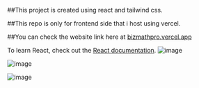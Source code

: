 ##This project is created using react and tailwind css.


##This repo is only for frontend side that i host using vercel.


##You can check the website link here at [bizmathpro.vercel.app](https://bizmathpro.vercel.app/quiz)

To learn React, check out the [React documentation](https://reactjs.org/).
![image](https://github.com/muizzthaqif10/Quiz-App/assets/124364504/b3211330-7ca6-4783-a12d-516a7194deb5)

![image](https://github.com/muizzthaqif10/Quiz-App/assets/124364504/1ab8ef12-bddd-45e8-b8ca-5ee2a8e0d1fa)

![image](https://github.com/muizzthaqif10/Quiz-App/assets/124364504/439ede3b-da5a-4dff-a9fc-b33ceafa0209)

